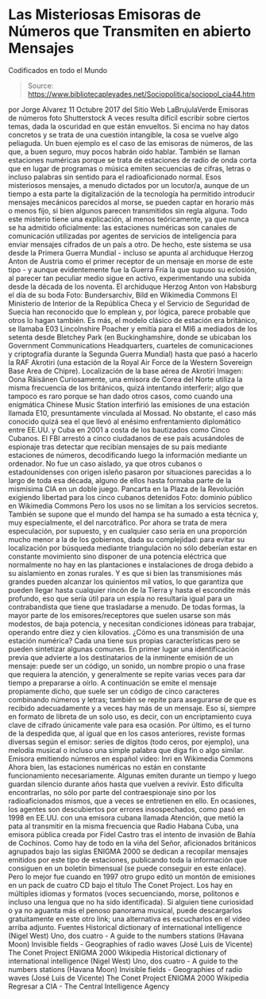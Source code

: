 # Las Misteriosas Emisoras de Números que Transmiten en abierto Mensajes 
Codificados en todo el Mundo

> Source: https://www.bibliotecapleyades.net/Sociopolitica/sociopol_cia44.htm

por Jorge Alvarez 11 Octubre 2017
del Sitio Web LaBrujulaVerde
Emisoras de números
foto Shutterstock
A veces resulta difícil escribir sobre ciertos temas, dada la oscuridad en que están envueltos.
Si encima no hay datos concretos y se trata de una cuestión intangible, la cosa se vuelve algo peliaguda. Un buen ejemplo es el caso de las emisoras de números, de las que, a buen seguro, muy pocos habrán oído hablar. También se llaman estaciones numéricas porque se trata de estaciones de radio de onda corta que en lugar de programas o música emiten secuencias de cifras, letras o incluso palabras sin sentido para el radioaficionado normal.
Esos misteriosos mensajes, a menudo dictados por un locutor/a, aunque de un tiempo a esta parte la digitalización de la tecnología ha permitido introducir mensajes mecánicos parecidos al morse, se pueden captar en horario más o menos fijo, si bien algunos parecen transmitidos sin regla alguna. Todo este misterio tiene una explicación, al menos teóricamente, ya que nunca se ha admitido oficialmente:
las estaciones numéricas son canales de comunicación utilizadas por agentes de servicios de inteligencia para enviar mensajes cifrados de un país a otro.
De hecho, este sistema se usa desde la Primera Guerra Mundial - incluso se apunta al archiduque Herzog Anton de Austria como el primer receptor de un mensaje en morse de este tipo - y aunque evidentemente fue la Guerra Fría la que supuso su eclosión, al parecer tan peculiar medio sigue en activo, experimentando una subida desde la década de los noventa.
El archiduque Herzog Anton von Habsburg
el día de su boda
Foto: Bundersarchiv, Bild
en Wikimedia Commons
El Ministerio de Interior de la República Checa y el Servicio de Seguridad de Suecia han reconocido que lo emplean y, por lógica, parece probable que otros lo hagan también.
Es más, el modelo clásico de estación era británico, se llamaba E03 Lincolnshire Poacher y emitía para el MI6 a mediados de los setenta desde Bletchey Park (en Buckinghamshire, donde se ubicaban los Government Communications Headquarters, cuarteles de comunicaciones y criptografía durante la Segunda Guerra Mundial) hasta que pasó a hacerlo la RAF Akrotiri (una estación de la Royal Air Force de la Western Sovereign Base Area de Chipre).
Localización de la base aérea de Akrotiri
Imagen: Oona Räisänen
Curiosamente, una emisora de Corea del Norte utiliza la misma frecuencia de los británicos, quizá intentando interferir; algo que tampoco es raro porque se han dado otros casos, como cuando una enigmática Chinese Music Station interfirió las emisiones de una estación llamada E10, presuntamente vinculada al Mossad.
No obstante, el caso más conocido quizá sea el que llevó al enésimo enfrentamiento diplomático entre EE.UU. y Cuba en 2001 a costa de los bautizados como Cinco Cubanos.
El FBI arrestó a cinco ciudadanos de ese país acusándoles de espionaje tras detectar que recibían mensajes de su país mediante estaciones de números, decodificando luego la información mediante un ordenador.
No fue un caso aislado, ya que otros cubanos o estadounidenses con origen isleño pasaron por situaciones parecidas a lo largo de toda esa década, alguno de ellos hasta formaba parte de la mismísima CIA en un doble juego.
Pancarta en la Plaza de la Revolución
exigiendo libertad para los cinco cubanos detenidos
Foto: dominio público en Wikimedia Commons
Pero los usos no se limitan a los servicios secretos. También se supone que el mundo del hampa se ha sumado a esta técnica y, muy especialmente, el del narcotráfico.
Por ahora se trata de mera especulación, por supuesto, y en cualquier caso sería en una proporción mucho menor a la de los gobiernos, dada su complejidad:
para evitar su localización por búsqueda mediante triangulación no sólo deberían estar en constante movimiento sino disponer de una potencia eléctrica que normalmente no hay en las plantaciones e instalaciones de droga debido a su aislamiento en zonas rurales.
Y es que si bien las transmisiones más grandes pueden alcanzar los quinientos mil vatios, lo que garantiza que pueden llegar hasta cualquier rincón de la Tierra y hasta el escondite más profundo, eso que sería útil para un espía no resultaría igual para un contrabandista que tiene que trasladarse a menudo.
De todas formas, la mayor parte de los emisores/receptores que suelen usarse son más modestos, de baja potencia, y necesitan condiciones idóneas para trabajar, operando entre diez y cien kilovatios. ¿Cómo es una transmisión de una estación numérica? Cada una tiene sus propias características pero se pueden sintetizar algunas comunes.
En primer lugar una identificación previa que advierte a los destinatarios de la inminente emisión de un mensaje:
puede ser un código, un sonido, un nombre propio o una frase que requiera la atención, y generalmente se repite varias veces para dar tiempo a prepararse a oírlo.
A continuación se emite el mensaje propiamente dicho, que suele ser un código de cinco caracteres combinando números y letras; también se repite para asegurarse de que es recibido adecuadamente y a veces hay más de un mensaje.
Eso sí, siempre en formato de libreta de un solo uso, es decir, con un encriptamiento cuya clave de cifrado únicamente vale para esa ocasión.
Por último, es el turno de la despedida que, al igual que en los casos anteriores, reviste formas diversas según el emisor:
series de dígitos (todo ceros, por ejemplo), una melodía musical o incluso una simple palabra que diga fin o algo similar.
Emisora emitiendo números en español
video: Inri en Wikimedia Commons
Ahora bien, las estaciones numéricas no están en constante funcionamiento necesariamente.
Algunas emiten durante un tiempo y luego guardan silencio durante años hasta que vuelven a revivir. Esto dificulta encontrarlas, no sólo por parte del contraespionaje sino por los radioaficionados mismos, que a veces se entretienen en ello.
En ocasiones, los agentes son descubiertos por errores insospechados, como pasó en 1998 en EE.UU. con una emisora cubana llamada Atención, que metió la pata al transmitir en la misma frecuencia que Radio Habana Cuba, una emisora pública creada por Fidel Castro tras el intento de invasión de Bahía de Cochinos. Como hay de todo en la viña del Señor, aficionados británicos agrupados bajo las siglas ENIGMA 2000 se dedican a recopilar mensajes emitidos por este tipo de estaciones, publicando toda la información que consiguen en un boletín bimensual (se puede conseguir en este enlace).
Pero lo mejor fue cuando en 1997 otro grupo editó un montón de emisiones en un pack de cuatro CD bajo el título The Conet Project.
Los hay en múltiples idiomas y formatos (voces secuenciando, morse, politonos e incluso una lengua que no ha sido identificada).
Si alguien tiene curiosidad o ya no aguanta más el penoso panorama musical, puede descargarlos gratuitamente en este otro link; una alternativa es escucharlos en el vídeo arriba adjunto.
Fuentes
Historical dictionary of international intelligence (Nigel West) Uno, dos cuatro - A guide to the numbers stations (Havana Moon) Invisible fields - Geographies of radio waves (José Luis de Vicente) The Conet Project ENIGMA 2000 Wikipedia
Historical dictionary of international intelligence (Nigel West)
Uno, dos cuatro - A guide to the numbers stations (Havana Moon)
Invisible fields - Geographies of radio waves (José Luis de Vicente)
The Conet Project
ENIGMA 2000
Wikipedia
Regresar a CIA - The Central Intelligence Agency
